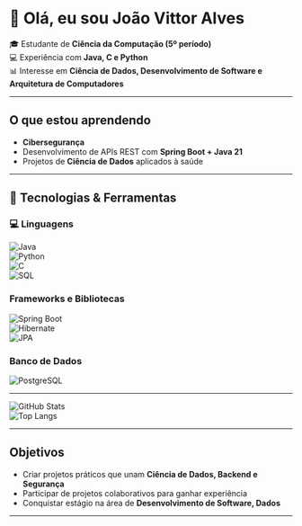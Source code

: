 # 👋 Olá, eu sou João Vittor Alves

🎓 Estudante de **Ciência da Computação (5º período)**  
💻 Experiência com **Java, C e Python**  
📊 Interesse em **Ciência de Dados, Desenvolvimento de Software e Arquitetura de Computadores** 

---

## O que estou aprendendo
- **Cibersegurança**  
- Desenvolvimento de APIs REST com **Spring Boot + Java 21**  
- Projetos de **Ciência de Dados** aplicados à saúde  

---

## 🔧 Tecnologias & Ferramentas

### 💻 Linguagens
![Java](https://img.shields.io/badge/Java-ED8B00?style=for-the-badge&logo=java&logoColor=white)  
![Python](https://img.shields.io/badge/Python-3776AB?style=for-the-badge&logo=python&logoColor=white)  
![C](https://img.shields.io/badge/C-00599C?style=for-the-badge&logo=c&logoColor=white)  
![SQL](https://img.shields.io/badge/SQL-336791?style=for-the-badge&logo=postgresql&logoColor=white)  

### Frameworks e Bibliotecas
![Spring Boot](https://img.shields.io/badge/Spring%20Boot-6DB33F?style=for-the-badge&logo=springboot&logoColor=white)  
![Hibernate](https://img.shields.io/badge/Hibernate-59666C?style=for-the-badge&logo=hibernate&logoColor=white)  
![JPA](https://img.shields.io/badge/JPA-007396?style=for-the-badge&logo=java&logoColor=white)  

### Banco de Dados
![PostgreSQL](https://img.shields.io/badge/PostgreSQL-316192?style=for-the-badge&logo=postgresql&logoColor=white)  

---

![GitHub Stats](https://github-readme-stats.vercel.app/api?username=JoaoVittorAlves&show_icons=true&theme=tokyonight)  
![Top Langs](https://github-readme-stats.vercel.app/api/top-langs/?username=JoaoVittorAlves&layout=compact&theme=tokyonight)  

---

## Objetivos
- Criar projetos práticos que unam **Ciência de Dados, Backend e Segurança**  
- Participar de projetos colaborativos para ganhar experiência  
- Conquistar estágio na área de **Desenvolvimento de Software, Dados**  

---
